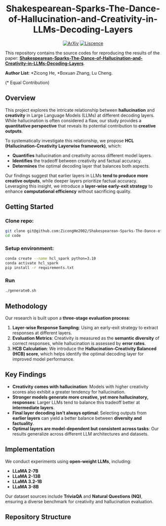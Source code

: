 <h1 align='center'>
Shakespearean-Sparks-The-Dance-of-Hallucination-and-Creativity-in-LLMs-Decoding-Layers
</h1>

<p align='center'>
<a href=""><img src="https://img.shields.io/badge/arXiv-2502.00000-b31b1b.svg" alt="ArXiv"></a> <a href="https://opensource.org/licenses/MIT"><img src="https://img.shields.io/badge/License-MIT-yellow.svg" alt="Liscence"></a>

</p>

This repository contains the source codes for reproducing the results of the paper: [**Shakespearean-Sparks-The-Dance-of-Hallucination-and-Creativity-in-LLMs-Decoding-Layers**]().

**Author List**: *Zicong He, *Boxuan Zhang, Lu Cheng.

(* Equal Contribution)

## Overview
This project explores the intricate relationship between **hallucination** and **creativity** in Large Language Models (LLMs) at different decoding layers. While hallucination is often considered a flaw, our study provides a **quantitative perspective** that reveals its potential contribution to **creative outputs**.

To systematically investigate this relationship, we propose **HCL (Hallucination-Creativity Layerwise framework)**, which:
- **Quantifies** hallucination and creativity across different model layers.
- **Identifies** the tradeoff between creativity and factual accuracy.
- **Determines** the optimal decoding layer that balances both aspects.

Our findings suggest that earlier layers in LLMs **tend to produce more creative outputs**, while deeper layers prioritize factual accuracy. Leveraging this insight, we introduce a **layer-wise early-exit strategy** to enhance **computational efficiency** without sacrificing quality.

## Getting Started

### Clone repo:
```bash
git clone git@github.com:ZicongHe2002/Shakespearean-Sparks-The-Dance-of-Hallucination-and-Creativity-in-LLMs-Decoding-Layers.git
cd code

```

### Setup environment:
```bash
conda create --name hcl_spark python=3.10
conda activate hcl_spark
pip install -r requirements.txt
```

### Run
```bash
./generate0.sh
```
## Methodology
Our research is built upon a **three-stage evaluation process**:
1. **Layer-wise Response Sampling**: Using an early-exit strategy to extract responses at different layers.
2. **Evaluation Metrics**: Creativity is measured as the **semantic diversity** of correct responses, while hallucination is assessed by **error rates**.
3. **HCB Calculation**: We introduce the **Hallucination-Creativity Balanced (HCB) score**, which helps identify the optimal decoding layer for improved model performance.

## Key Findings
- **Creativity comes with hallucination**: Models with higher creativity scores also exhibit a greater tendency for hallucination.
- **Stronger models generate more creative, yet more hallucinatory, responses**: Larger LLMs tend to balance this tradeoff better at **intermediate layers**.
- **Final layer decoding isn’t always optimal**: Selecting outputs from **earlier layers** can yield a better balance between **diversity and factuality**.
- **Optimal layers are model-dependent but consistent across tasks**: Our results generalize across different LLM architectures and datasets.

## Implementation
We conduct experiments using **open-weight LLMs**, including:
- **LLaMA 2-7B**
- **LLaMA 2-13B**
- **LLaMA 3.2-1B**
- **LLaMA 3-8B**

Our dataset sources include **TriviaQA** and **Natural Questions (NQ)**, ensuring a diverse benchmark for creativity and hallucination evaluation.

## Repository Structure
